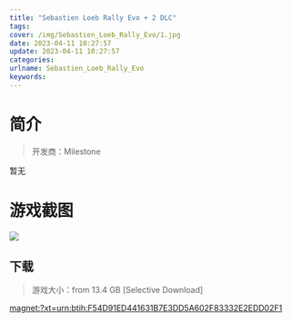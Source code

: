 ```yaml
---
title: "Sebastien Loeb Rally Evo + 2 DLC"
tags: 
cover: /img/Sebastien_Loeb_Rally_Evo/1.jpg
date: 2023-04-11 10:27:57
update: 2023-04-11 10:27:57
categories: 
urlname: Sebastien_Loeb_Rally_Evo
keywords: 
---
```

# 简介

> 开发商：Milestone

暂无

# 游戏截图

![](/img/Sebastien_Loeb_Rally_Evo/2.jpg)


## 下载

> 游戏大小：from 13.4 GB [Selective Download]

[magnet:?xt=urn:btih:F54D91ED441631B7E3DD5A602F83332E2EDD02F1](magnet:?xt=urn:btih:F54D91ED441631B7E3DD5A602F83332E2EDD02F1)